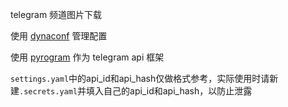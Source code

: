 
telegram 频道图片下载

使用 [dynaconf](https://github.com/dynaconf/dynaconf) 管理配置

使用 [pyrogram](https://github.com/pyrogram/pyrogram) 作为 telegram api 框架

`settings.yaml`中的api_id和api_hash仅做格式参考，实际使用时请新建`.secrets.yaml`并填入自己的api_id和api_hash，以防止泄露




